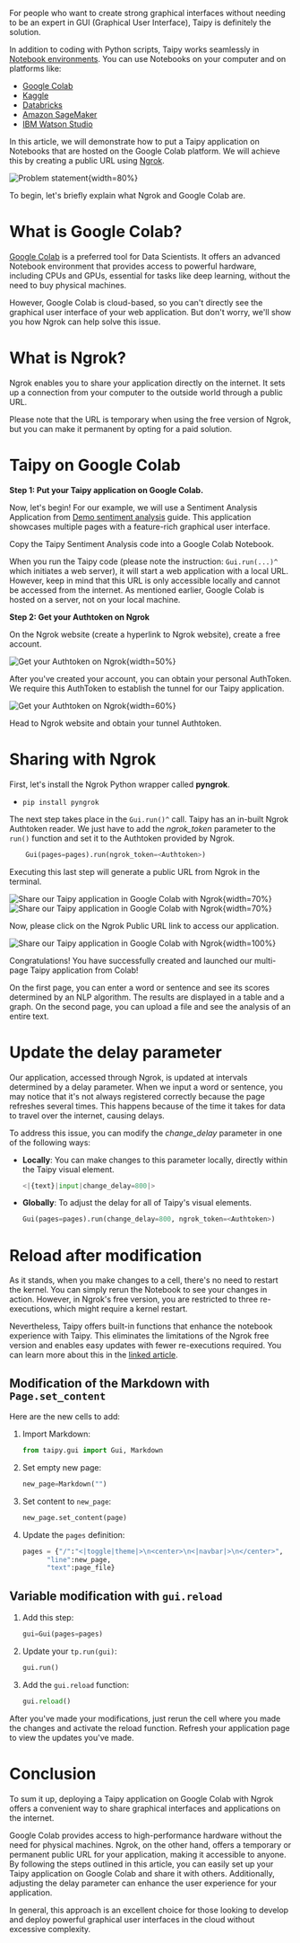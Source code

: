 For people who want to create strong graphical interfaces without needing to be an expert in GUI 
(Graphical User Interface), Taipy is definitely the solution.

In addition to coding with Python scripts, Taipy works seamlessly in 
[Notebook environments](../jupyter_notebooks/index.md). You can use Notebooks on your computer 
and on platforms like:

- [Google Colab](https://colab.google/)
- [Kaggle](https://www.kaggle.com/)
- [Databricks](https://www.databricks.com/)
- [Amazon SageMaker](https://aws.amazon.com/fr/sagemaker/)
- [IBM Watson Studio](https://www.ibm.com/products/watson-studio)

In this article, we will demonstrate how to put a Taipy application on Notebooks that are hosted 
on the Google Colab platform. We will achieve this by creating a public URL using 
[Ngrok](https://ngrok.com/).

![Problem statement](Sharing_Taipy_Ngrok_1.png){width=80%}

To begin, let's briefly explain what Ngrok and Google Colab are.

# What is Google Colab?

[Google Colab](https://colab.google/) is a preferred tool for Data Scientists. It offers an 
advanced Notebook environment that provides access to powerful hardware, 
including CPUs and GPUs, essential for tasks like deep learning, without the need to buy 
physical machines.

However, Google Colab is cloud-based, so you can't directly see the graphical user interface 
of your web application. But don't worry, we'll show you how Ngrok can help solve this issue.

# What is Ngrok?

Ngrok enables you to share your application directly on the internet. It sets up a connection 
from your computer to the outside world through a public URL.

Please note that the URL is temporary when using the free version of Ngrok, but you can make it 
permanent by opting for a paid solution.

# Taipy on Google Colab

**Step 1: Put your Taipy application on Google Colab.**

Now, let's begin! For our example, we will use a Sentiment Analysis Application from 
[Demo sentiment analysis](https://github.com/Avaiga/demo-sentiment-analysis) guide. This 
application showcases multiple pages with a feature-rich graphical user interface.

Copy the Taipy Sentiment Analysis code into a Google Colab Notebook. 

When you run the Taipy code (please note the instruction: `Gui.run(...)^` which initiates a web 
server), it will start a web application with a local URL. However, keep in mind that 
this URL is only accessible locally and cannot be accessed from the internet. As mentioned 
earlier, Google Colab is hosted on a server, not on your local machine.

**Step 2: Get your Authtoken on Ngrok**

On the Ngrok website (create a hyperlink to Ngrok website), create a free account.

![Get your Authtoken on Ngrok](Sharing_Taipy_Ngrok_2.png){width=50%}

After you've created your account, you can obtain your personal AuthToken. We require this 
AuthToken to establish the tunnel for our Taipy application.

![Get your Authtoken on Ngrok](Sharing_Taipy_Ngrok_3.png){width=60%}

Head to Ngrok website and obtain your tunnel Authtoken.

# Sharing with Ngrok

First, let's install the Ngrok Python wrapper called **pyngrok**.

- `pip install pyngrok`

The next step takes place in the `Gui.run()^` call. Taipy has an in-built Ngrok Authtoken reader. 
We just have to add the *ngrok_token* parameter to the `run()` function and set it to the Authtoken 
provided by Ngrok.

```python
    Gui(pages=pages).run(ngrok_token=<Authtoken>)
```

Executing this last step will generate a public URL from Ngrok in the terminal.

![Share our Taipy application in Google Colab with Ngrok](Sharing_Taipy_Ngrok_5.png){width=70%}
![Share our Taipy application in Google Colab with Ngrok](Sharing_Taipy_Ngrok_5_1.png){width=70%}

Now, please click on the Ngrok Public URL link to access our application.

![Share our Taipy application in Google Colab with Ngrok](taipy_ngrok_app.gif){width=100%}

Congratulations! You have successfully created and launched our multi-page Taipy application 
from Colab!

On the first page, you can enter a word or sentence and see its scores determined by an NLP 
algorithm. The results are displayed in a table and a graph. On the second page, you can upload 
a file and see the analysis of an entire text.

# Update the delay parameter

Our application, accessed through Ngrok, is updated at intervals determined by a delay parameter.
When we input a word or sentence, you may notice that it's not always registered correctly 
because the page refreshes several times. This happens because of the time it takes for data to 
travel over the internet, causing delays.

To address this issue, you can modify the *change_delay* parameter in one of the following ways:

- **Locally**: You can make changes to this parameter locally, directly within the Taipy visual 
  element.
  ```python
  <|{text}|input|change_delay=800|>
  ```

- **Globally**: To adjust the delay for all of Taipy's visual elements.
  ```python
  Gui(pages=pages).run(change_delay=800, ngrok_token=<Authtoken>)
  ```

# Reload after modification

As it stands, when you make changes to a cell, there's no need to restart the kernel. You can 
simply rerun the Notebook to see your changes in action. However, in Ngrok's free version, you 
are restricted to three re-executions, which might require a kernel restart.

Nevertheless, Taipy offers built-in functions that enhance the notebook experience with Taipy. 
This eliminates the limitations of the Ngrok free version and enables easy updates with fewer 
re-executions required. You can learn more about this in the
[linked article](../jupyter_notebooks/index.md).

## Modification of the Markdown with `Page.set_content` 

Here are the new cells to add:

1. Import Markdown:
   ```python
   from taipy.gui import Gui, Markdown
   ```

2. Set empty new page:  
   ```python
   new_page=Markdown("")
   ```

3. Set content to `new_page`: 
   ```python
   new_page.set_content(page)
   ```

4. Update the `pages` definition:
   ```python
   pages = {"/":"<|toggle|theme|>\n<center>\n<|navbar|>\n</center>",
         "line":new_page,
         "text":page_file}
   ```

## Variable modification with `gui.reload`

1. Add this step:
   ```python
   gui=Gui(pages=pages)
   ```

2. Update your `tp.run(gui)`:  
   ```python
   gui.run()
   ```

3. Add the `gui.reload` function:
   ```python
   gui.reload()
   ```

After you've made your modifications, just rerun the cell where you made the changes and 
activate the reload function. Refresh your application page to view the updates you've made.

# Conclusion

To sum it up, deploying a Taipy application on Google Colab with Ngrok offers a convenient way 
to share graphical interfaces and applications on the internet.

Google Colab provides access to high-performance hardware without the need for physical machines.
Ngrok, on the other hand, offers a temporary or permanent public URL for your application, 
making it accessible to anyone. By following the steps outlined in this article, you can easily 
set up your Taipy application on Google Colab and share it with others. Additionally, adjusting 
the delay parameter can enhance the user experience for your application.

In general, this approach is an excellent choice for those looking to develop and deploy 
powerful graphical user interfaces in the cloud without excessive complexity.
